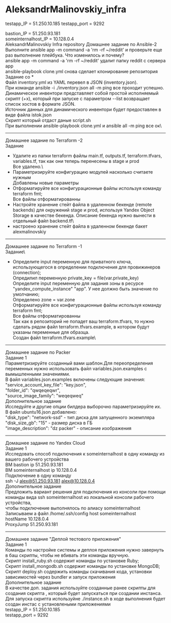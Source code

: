 # AleksandrMalinovskiy_infra
testapp_IP = 51.250.10.185
testapp_port = 9292

bastion_IP = 51.250.93.181\
someinternalhost_IP = 10.128.0.4\
AleksandrMalinovskiy Infra repository
Домашнее задание по Ansible-2\
Выполните ansible app -m command -a 'rm -rf ~/reddit' и проверьте еще раз выполнение плейбука. Что изменилось и почему?\
ansible app -m command -a 'rm -rf ~/reddit' удалит папку reddit с сервера app\
ansible-playbook clone.yml снова сделает клонирование репозитория\
Задание со *\
Файл inventory.yml из YAML перевел в JSON (inventory.json).\
При команде ansible -i ./inventory.json all -m ping все проходит успешно.\
Динамическое инвентори представляет собой простой исполняемый скрипт (+x), который при запуске с параметром --list возвращает список хостов в формате JSON.\
Источник данных для динамического инвентори будет предоставлен в виде файла istok.json\
Скрипт который отдаст даные script.sh\
При выполнении ansible-playbook clone.yml и ansible all -m ping все ок\

____________
Домашнее задание по Terraform -2\
Задание
- Удалите из папки terraform файлы main.tf, outputs.tf, terraform.tfvars, variables.tf, так как они теперь перенесены в stage и prod\
Все удалено.\
- Параметризируйте конфигурацию модулей насколько считаете нужным\
Добавлены новые параметры
- Отформатируйте все конфигурационные файлы используя команду terraform fmt;\
Все файлы отформатированны
- Настройте хранение стейт файла в удаленном бекенде (remote backends) для окружений stage и prod,
 используя Yandex Object Storage в качестве бекенда. Описание бекенда нужно вынести в отдельный файл backend.tf\
- настроено хранение стeйт файла в удаленном бекенде бакет alexmalinovskiy
________________
Домашнее задание по Terraform -1\
Задание\
- Определите input переменную для приватного ключа, использующегося в определении подключения для
провижинеров (connection); \
Опредилил переменную private_key = file(var.private_key)\
Определите input переменную для задания зоны в ресурсе "yandex_compute_instance" "app". У нее должно быть значение
по умолчанию; \
Определено zone = var.zone \
Отформатируйте все конфигурационные файлы используя команду terraform fmt;\
Все файлы отформатированны\
Так как в репозиторий не попадет ваш terraform.tfvars, то нужно сделать рядом файл terraform.tfvars.example, в
котором будут указаны переменные для образца.\
Создан файл terraform.tfvars.example\
________________
Домашнее задание по Packer\
Задание 1 \
Параметризируйте созданный вами шаблон.Для переопределения переменных нужно использовать файл variables.json.examples
с вымышленными значениями. \
В файл variables.json.examples включены следующие значения: \
  "service_account_key_file": "key.json", \
  "folder_id": "qwqeqeqwr", \
  "source_image_family": "weqeqweq" \
Дополнительное задание \
Исследуйте и другие опции билдера выборочно параметризируйте их. \
В файл ubuntu16.json добавлено: \
  "disk_type": "network-ssd" - тип диска для запущенного экземпляра \
  "disk_size_gb": "15" - размер диска в ГБ \
  "image_description": "dz packer" - описание изображения
________________
Домашнее задание по Yandex Cloud\
Задание 1 \
Исследовать способ подключения к someinternalhost в одну команду из вашего рабочего устройства\
ВМ bastion ip 51.250.93.181 \
ВМ someinternalhost ip 10.128.0.4 \
Подключение в одну команду \
ssh -J alex@51.250.93.181 alex@10.128.0.4 \
Дополнительное задание \
Предложить вариант решения для подключения из консоли при помощи команды вида ssh someinternalhost из локальной консоли рабочего устройства, \
чтобы подключение выполнялось по алиасу someinternalhost \
Записываем а файл /home/.ssh/config
host someinternalhost\
hostName 10.128.0.4 \
ProxyJump 51.250.93.181
_______________
Домашнее задание "Деплой тестового приложения"\
Задание 1\
Команды по настройке системы и деплоя приложения нужно завернуть в баш скрипты, чтобы не вбивать эти команды вручную.\
Скрипт install_ruby.sh содержит команды по установке Ruby;\
Скрипт install_mongodb.sh содержит команды по установке MongoDB;\
Скрипт deploy.sh содержить команды скачивания кода, установки зависимостей через bundler и запуск приложения\
Дополнительное задание\
В качестве доп. задания используйте созданные ранее скрипты для создания скрипта , который будет запускаться при создании инстанса.\
Для запуска скрипта используйне ./instance.sh в ходе выполнения будет создан инстас с установлеными приложениями\
testapp_IP = 51.250.10.185 \
testapp_port = 9292
